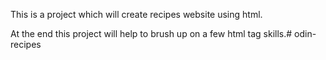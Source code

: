 This is a project which will create recipes website using html.

At the end this project will help to brush up on a few html tag skills.# odin-recipes
